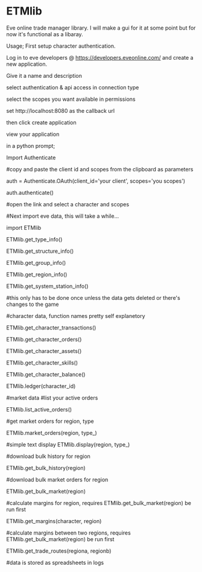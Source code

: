 # ETMlib

Eve online trade manager library. I will make a gui for it at some point but for now it's functional as a libaray.

Usage;
First setup character authentication.

Log in to eve developers @ https://developers.eveonline.com/ and create a new application.

Give it a name and description

select authentication & api access in connection type

select the scopes you want available in permissions

set http://localhost:8080 as the callback url

then click create application

view your application


in a python prompt;

Import Authenticate

#copy and paste the client id and scopes from the clipboard as parameters

auth = Authenticate.OAuth(client_id='your client', scopes='you scopes')

auth.authenticate()

#open the link and select a character and scopes

#Next import eve data, this will take a while...

import ETMlib

ETMlib.get_type_info()

ETMlib.get_structure_info()

ETMlib.get_group_info()

ETMlib.get_region_info()

ETMlib.get_system_station_info()

#this only has to be done once unless the data gets deleted or there's changes to the game

#character data, function names pretty self explanetory

ETMlib.get_character_transactions()

ETMlib.get_character_orders()

ETMlib.get_character_assets()

ETMlib.get_character_skills()

ETMlib.get_character_balance()

ETMlib.ledger(character_id)

#market data
#list your active orders

ETMlib.list_active_orders()

#get market orders for region, type

ETMlib.market_orders(region, type_)

#simple text display
ETMlib.display(region, type_)

#download bulk history for region

ETMlib.get_bulk_history(region)

#download bulk market orders for region

ETMlib.get_bulk_market(region)

#calculate margins for region, requires ETMlib.get_bulk_market(region) be run first

ETMlib.get_margins(character, region)

#calculate margins between two regions, requires ETMlib.get_bulk_market(region) be run first

ETMlib.get_trade_routes(regiona, regionb)

#data is stored as spreadsheets in logs

